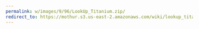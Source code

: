 ```yaml
---
permalink: w/images/9/96/LookUp_Titanium.zip/
redirect_to: https://mothur.s3.us-east-2.amazonaws.com/wiki/lookup_titanium.zip
---
```


